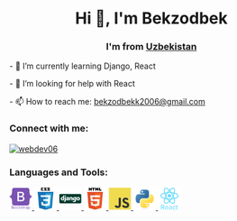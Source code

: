  <h1 align="center">Hi 👋, I'm Bekzodbek</h1>
<h3 align="center">I'm from <a
        href="https://www.google.com/url?sa=t&source=web&rct=j&url=https://en.m.wikipedia.org/wiki/Uzbekistan&ved=2ahUKEwixyKi6nor4AhVHgosKHd6cBCkQFnoECA8QAQ&usg=AOvVaw3t3GDa5eCuBEE2trNATVb5">Uzbekistan</a>
</h3>
<p>- 🌱 I’m currently learning Django, React</p>
<p>- 🤔 I’m looking for help with React</p>
<p>- 📫 How to reach me: <a href="mailto:bekzodbekk2006@gmail.com">bekzodbekk2006@gmail.com</a></p>

<h3 align="left">Connect with me:</h3>
<p align="left">
    <a href="https://twitter.com/webdev06" target="blank"><img align="center"
            src="https://raw.githubusercontent.com/rahuldkjain/github-profile-readme-generator/master/src/images/icons/Social/twitter.svg"
            alt="webdev06" height="30" width="40" /></a>


</p>

<h3 align="left">Languages and Tools:</h3>
<p align="left"> <a href="https://getbootstrap.com" target="_blank" rel="noreferrer"> <img
            src="https://raw.githubusercontent.com/devicons/devicon/master/icons/bootstrap/bootstrap-plain-wordmark.svg"
            alt="bootstrap" width="40" height="40" /> </a> <a href="https://www.w3schools.com/css/" target="_blank"
        rel="noreferrer"> <img
            src="https://raw.githubusercontent.com/devicons/devicon/master/icons/css3/css3-original-wordmark.svg"
            alt="css3" width="40" height="40" /> </a> <a href="https://www.djangoproject.com/" target="_blank"
        rel="noreferrer"> <img
            src="https://raw.githubusercontent.com/devicons/devicon/master/icons/django/django-original.svg"
            alt="django" width="40" height="40" /> </a> <a href="https://www.w3.org/html/" target="_blank"
        rel="noreferrer"> <img
            src="https://raw.githubusercontent.com/devicons/devicon/master/icons/html5/html5-original-wordmark.svg"
            alt="html5" width="40" height="40" /> </a> <a href="https://developer.mozilla.org/en-US/docs/Web/JavaScript"
        target="_blank" rel="noreferrer"> <img
            src="https://raw.githubusercontent.com/devicons/devicon/master/icons/javascript/javascript-original.svg"
            alt="javascript" width="40" height="40" /> </a> <a href="https://www.python.org" target="_blank"
        rel="noreferrer"> <img
            src="https://raw.githubusercontent.com/devicons/devicon/master/icons/python/python-original.svg"
            alt="python" width="40" height="40" /> </a> <a href="https://reactjs.org/" target="_blank" rel="noreferrer">
        <img src="https://raw.githubusercontent.com/devicons/devicon/master/icons/react/react-original-wordmark.svg"
            alt="react" width="40" height="40" /> </a> </p>

